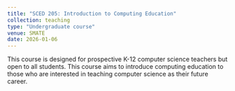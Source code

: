```yaml
---
title: "SCED 205: Introduction to Computing Education"
collection: teaching
type: "Undergraduate course"
venue: SMATE
date: 2026-01-06
---
```


This course is designed for prospective K-12 computer science teachers but open to all students. This course aims to introduce computing education to those who are interested in teaching computer science as their future career.
